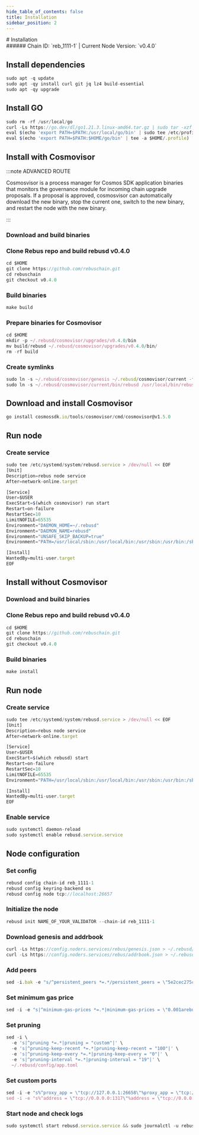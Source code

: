 ```yaml
---
hide_table_of_contents: false
title: Installation
sidebar_position: 2
---
```


<div class="h1-with-icon icon-rebus">
# Installation
</div>
###### Chain ID: `reb_1111-1` | Current Node Version: `v0.4.0`

## Install dependencies

```js
sudo apt -q update
sudo apt -qy install curl git jq lz4 build-essential
sudo apt -qy upgrade
```

## Install GO
```js
sudo rm -rf /usr/local/go
curl -Ls https://go.dev/dl/go1.21.3.linux-amd64.tar.gz | sudo tar -xzf - -C /usr/local
eval $(echo 'export PATH=$PATH:/usr/local/go/bin' | sudo tee /etc/profile.d/golang.sh)
eval $(echo 'export PATH=$PATH:$HOME/go/bin' | tee -a $HOME/.profile)
```

## Install with Cosmovisor
:::note ADVANCED ROUTE

Cosmosvisor is a process manager for Cosmos SDK application binaries that monitors the governance module for incoming chain upgrade proposals. If a proposal is approved, cosmosvisor can automatically download the new binary, stop the current one, switch to the new binary, and restart the node with the new binary.

:::
### Download and build binaries
### Clone Rebus repo and build rebusd v0.4.0
```js
cd $HOME
git clone https://github.com/rebuschain.git
cd rebuschain
git checkout v0.4.0
```

### Build binaries
```js
make build
```
### Prepare binaries for Cosmovisor
```js
cd $HOME
mkdir -p ~/.rebusd/cosmovisor/upgrades/v0.4.0/bin
mv build/rebusd ~/.rebusd/cosmovisor/upgrades/v0.4.0/bin/
rm -rf build
```

### Create symlinks
```js
sudo ln -s ~/.rebusd/cosmovisor/genesis ~/.rebusd/cosmovisor/current -f
sudo ln -s ~/.rebusd/cosmovisor/current/bin/rebusd /usr/local/bin/rebusd -f
```

## Download and install Cosmovisor
```js
go install cosmossdk.io/tools/cosmovisor/cmd/cosmovisor@v1.5.0
```

## Run node
### Create service
```js
sudo tee /etc/systemd/system/rebusd.service > /dev/null << EOF
[Unit]
Description=rebus node service
After=network-online.target

[Service]
User=$USER
ExecStart=$(which cosmovisor) run start
Restart=on-failure
RestartSec=10
LimitNOFILE=65535
Environment="DAEMON_HOME=~/.rebusd"
Environment="DAEMON_NAME=rebusd"
Environment="UNSAFE_SKIP_BACKUP=true"
Environment="PATH=/usr/local/sbin:/usr/local/bin:/usr/sbin:/usr/bin:/sbin:/bin:/usr/games:/usr/local/games:/snap/bin:~/.rebusd/cosmovisor/current/bin"

[Install]
WantedBy=multi-user.target
EOF
```

## Install without Cosmovisor

### Download and build binaries
### Clone Rebus repo and build rebusd v0.4.0
```js
cd $HOME
git clone https://github.com/rebuschain.git
cd rebuschain
git checkout v0.4.0
```

### Build binaries
```js
make install
```

## Run node
### Create service
```js
sudo tee /etc/systemd/system/rebusd.service > /dev/null << EOF
[Unit]
Description=rebus node service
After=network-online.target

[Service]
User=$USER
ExecStart=$(which rebusd) start
Restart=on-failure
RestartSec=10
LimitNOFILE=65535
Environment="PATH=/usr/local/sbin:/usr/local/bin:/usr/sbin:/usr/bin:/sbin:/bin:/usr/games:/usr/local/games:/snap/bin"

[Install]
WantedBy=multi-user.target
EOF
```

### Enable service
```js
sudo systemctl daemon-reload
sudo systemctl enable rebusd.service.service
```

## Node configuration
### Set config
```js
rebusd config chain-id reb_1111-1
rebusd config keyring-backend os
rebusd config node tcp://localhost:26657
```

### Initialize the node
```js
rebusd init NAME_OF_YOUR_VALIDATOR --chain-id reb_1111-1
```

### Download genesis and addrbook
```js
curl -Ls https://config.noders.services/rebus/genesis.json > ~/.rebusd/config/genesis.json
curl -Ls https://config.noders.services/rebus/addrbook.json > ~/.rebusd/config/addrbook.json
```
### Add peers
```js
sed -i.bak -e "s/^persistent_peers *=.*/persistent_peers = \"5e2cec275c80ad800e7c071235a37f87ec0ec9ff@rebus-rpc.noders.services:18656\"/" ~/.rebusd/config/config.toml
```

### Set minimum gas price
```js
sed -i -e "s|^minimum-gas-prices *=.*|minimum-gas-prices = \"0.001arebus\"|" ~/.rebusd/config/app.toml
```
### Set pruning
```js
sed -i \
  -e 's|^pruning *=.*|pruning = "custom"|' \
  -e 's|^pruning-keep-recent *=.*|pruning-keep-recent = "100"|' \
  -e 's|^pruning-keep-every *=.*|pruning-keep-every = "0"|' \
  -e 's|^pruning-interval *=.*|pruning-interval = "19"|' \
  ~/.rebusd/config/app.toml
```

### Set custom ports
```js
sed -i -e "s%^proxy_app = \"tcp://127.0.0.1:26658\"%proxy_app = \"tcp://127.0.0.1:14758\"%; s%^laddr = \"tcp://127.0.0.1:26657\"%laddr = \"tcp://127.0.0.1:14757\"%; s%^pprof_laddr = \"localhost:6060\"%pprof_laddr = \"localhost:14760\"%; s%^laddr = \"tcp://0.0.0.0:26656\"%laddr = \"tcp://0.0.0.0:14756\"%; s%^prometheus_listen_addr = \":26660\"%prometheus_listen_addr = \":14766\"%" ~/.rebusd/config/config.toml
sed -i -e "s%^address = \"tcp://0.0.0.0:1317\"%address = \"tcp://0.0.0.0:14717\"%; s%^address = \":8080\"%address = \":14780\"%; s%^address = \"0.0.0.0:9090\"%address = \"0.0.0.0:14790\"%; s%^address = \"0.0.0.0:9091\"%address = \"0.0.0.0:14791\"%; s%:8545%:14745%; s%:8546%:14746%; s%:6065%:14765%" ~/.rebusd/config/app.toml
```

### Start node and check logs
```js
sudo systemctl start rebusd.service.service && sudo journalctl -u rebusd.service.service -f --no-hostname -o cat
```